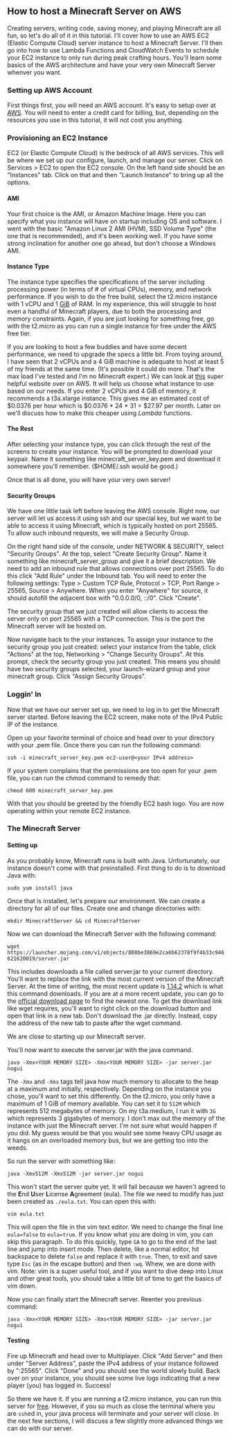 
## How to host a Minecraft Server on AWS

Creating servers, writing code, saving money, and playing Minecraft are all fun, so let's do all of it in this tutorial. I'll cover how to use an AWS EC2 (Elastic Compute Cloud) server instance to host a Minecraft Server. I'll then go into how to use Lambda Functions and CloudWatch Events to schedule your EC2 instance to only run during peak crafting hours. You'll learn some basics of the AWS architecture and have your very own Minecraft Server whenver you want.

### Setting up AWS Account
First things first, you will need an AWS account. It's easy to setup over at [AWS](http://aws.com). You will need to enter a credit card for billing, but, depending on the resources you use in this tutorial, it will not cost you anything.

### Provisioning an EC2 Instance
EC2 (or Elastic Compute Cloud) is the bedrock of all AWS services. This will be where we set up our configure, launch, and manage our server. Click on Services > EC2 to open the EC2 console. On the left hand side should be an "Instances" tab. Click on that and then "Launch Instance" to bring up all the options.

#### AMI
Your first choice is the AMI, or Amazon Machine Image. Here you can specify what you instance will have on startup including OS and software. I went with the basic "Amazon Linux 2 AMI (HVM), SSD Volume Type" (the one that is recommended), and it's been working well. If you have some strong inclination for another one go ahead, but don't choose a Windows AMI.

#### Instance Type
The instance type specifies the specifications of the server including processing power (in terms of # of virtual CPUs), memory, and network performance. If you wish to do the free build, select the t2.micro instance with 1 vCPU and 1 [GiB](https://en.wikipedia.org/wiki/Gibibyte) of RAM. In my experience, this will struggle to host even a handful of Minecraft players, due to both the processing and memory constraints. Again, if you are just looking for something free, go with the t2.micro as you can run a single instance for free under the AWS free tier.

If you are looking to host a few buddies and have some decent performance, we need to upgrade the specs a little bit. From toying around, I have seen that 2 vCPUs and a 4 GiB machine is adequate to host at least 5 of my friends at the same time. (It's possible it could do more. That's the max load I've tested and I'm no Minecraft expert.) We can look at [this](https://calculator.aws/#/configureEc2) super helpful website over on AWS. It will help us choose what instance to use based on our needs. If you enter 2 vCPUs and 4 GiB of memory, it recommends a t3a.xlarge instance. This gives me an estimated cost of $0.0376 per hour which is $0.0376 \* 24 \* 31 = $27.97 per month. Later on we'll discuss how to make this cheaper using *Lambda* functions.

#### The Rest

After selecting your instance type, you can click through the rest of the screens to create your instance. You will be prompted to download your keypair. Name it something like minecraft_server_key.pem and download it somewhere you'll remember. ($HOME/.ssh would be good.)

Once that is all done, you will have your very own server!

#### Security Groups

We have one little task left before leaving the AWS console. Right now, our server will let us access it using ssh and our special key, but we want to be able to access it using Minecraft, which is typically hosted on port 25565. To allow such inbound requests, we will make a Security Group.

On the right hand side of the console, under NETWORK & SECURITY, select "Security Groups". At the top, select "Create Security Group". Name it something like minecraft_server_group and give it a brief description. We need to add an inbound rule that allows connections over port 25565. To do this click "Add Rule" under the Inbound tab. You will need to enter the following settings: Type > Custom TCP Rule, Protocol > TCP, Port Range > 25565, Source > Anywhere. When you enter "Anywhere" for source, it should autofill the adjacent box with "0.0.0.0/0, ::/0". Click "Create".

The security group that we just created will allow clients to access the server only on port 25565 with a TCP connection. This is the port the Minecraft server will be hosted on.

Now navigate back to the your instances. To assign your instance to the security group you just created: select your instance from the table, click "Actions" at the top, Networking > "Change Security Groups". At this prompt, check the security group you just created. This means you should have two security groups selected, your launch-wizard group and your minecraft group. Click "Assign Security Groups".

### Loggin' In

Now that we have our server set up, we need to log in to get the Minecraft server started. Before leaving the EC2 screen, make note of the IPv4 Public IP of the instance.

Open up your favorite terminal of choice and head over to your directory with your .pem file. Once there you can run the following command:

`ssh -i minecraft_server_key.pem ec2-user@<your IPv4 address>`

If your system complains that the permissions are too open for your .pem file, you can run the chmod command to remedy that:

`chmod 600 minecraft_server_key.pem`

With that you should be greeted by the friendly EC2 bash logo. You are now operating within your remote EC2 instance.

### The Minecraft Server

#### Setting up

As you probably know, Minecraft runs is built with Java. Unfortunately, our instance doesn't come with that preinstalled. First thing to do is to download Java with:

`sudo yum install java`

Once that is installed, let's prepare our environment. We can create a directory for all of our files. Create one and change directories with:

`mkdir MinecraftServer && cd MinecraftServer`

Now we can download the Minecraft Server with the following command:

`wget https://launcher.mojang.com/v1/objects/808be3869e2ca6b62378f9f4b33c946621620019/server.jar`

This includes downloads a file called server.jar to your current directory. You'll want to replace the link with the most current version of the Minecraft Server. At the time of writing, the most recent update is [1.14.2](https://minecraft.gamepedia.com/Java_Edition_1.14.2) which is what this command downloads. If you are at a more recent update, you can go to the [official download page](https://www.minecraft.net/en-us/download/server/) to find the newest one. To get the download link like wget requires, you'll want to right click on the download button and open that link in a new tab. Don't download the .jar directly. Instead, copy the address of the new tab to paste after the wget command.

We are close to starting up our Minecraft server.

You'll now want to execute the server.jar with the java command.

`java -Xmx<YOUR MEMORY SIZE> -Xms<YOUR MEMORY SIZE> -jar server.jar nogui`

The `-Xmx` and `-Xms` tags tell java how much memory to allocate to the heap at a maximum and initially, respectively. Depending on the instance you chose, you'll want to set this differently. On the t2.micro, you only have a maximum of 1 GiB of memory available. You can set it to `512M` which represents 512 megabytes of memory. On my t3a.medium, I run it with `3G` which represents 3 gigabytes of memory. I don't max out the memory of the instance with just the Minecraft server. I'm not sure what would happen if you did. My guess would be that you would see some heavy CPU usage as it hangs on an overloaded memory bus, but we are getting too into the weeds.

So run the server with something like:

`java -Xmx512M -Xms512M -jar server.jar nogui`

This won't start the server quite yet. It will fail because we haven't agreed to the **E**nd **U**ser **L**icense **A**greement (eula). The file we need to modify has just been created as `./eula.txt`. You can open this with:

`vim eula.txt`

This will open the file in the vim text editor. We need to change the final line `eula=false` to `eula=true`. If you know what you are doing in vim, you can skip this paragraph. To do this quickly, type `GA` to go to the end of the last line and jump into insert mode. Then delete, like a normal editor, hit backspace to delete `false` and replace it with `true`. Then, to exit and save type `Esc` (as in the escape button) and then `:wq`. Whew, we are done with vim. Note: vim is a super useful tool, and if you want to dive deep into Linux and other great tools, you should take a little bit of time to get the basics of vim down.

Now you can finally start the Minecraft server. Reenter you previous command:

`java -Xmx<YOUR MEMORY SIZE> -Xms<YOUR MEMORY SIZE> -jar server.jar nogui`

#### Testing

Fire up Minecraft and head over to Multiplayer. Click "Add Server" and then under "Server Address", paste the IPv4 address of your instance followed by ":25565". Click "Done" and you should see the world slowly build. Back over on your instance, you should see some live logs indicating that a new player (you) has logged in. Success! 

So there we have it. If you are running a t2.micro instance, you can run this server for [free](https://aws.amazon.com/free/?all-free-tier.sort-by=item.additionalFields.SortRank&all-free-tier.sort-order=asc&awsf.Free%20Tier%20Types=categories%23featured). However, if you so much as close the terminal where you are `ssh`ed in, your java process will terminate and your server will close. In the next few sections, I will discuss a few slightly more advanced things we can do with our server.

